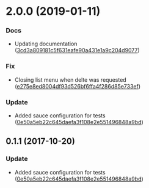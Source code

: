 <a name="2.0.0"></a>
# 2.0.0 (2019-01-11)


### Docs

* Updating documentation ([3cd3a809181c5f631eafe90a431e1a9c204d9077](https://github.com/advanced-rest-client/cookies-list-items/commit/3cd3a809181c5f631eafe90a431e1a9c204d9077))

### Fix

* Closing list menu when delte was requested ([e275e8ed8004df93d526bf6ffa4f286d85e733ef](https://github.com/advanced-rest-client/cookies-list-items/commit/e275e8ed8004df93d526bf6ffa4f286d85e733ef))

### Update

* Added sauce configuration for tests ([0e50a5eb22c645daefa3f108e2e551496848a9bd](https://github.com/advanced-rest-client/cookies-list-items/commit/0e50a5eb22c645daefa3f108e2e551496848a9bd))



<a name="0.1.1"></a>
## 0.1.1 (2017-10-20)


### Update

* Added sauce configuration for tests ([0e50a5eb22c645daefa3f108e2e551496848a9bd](https://github.com/advanced-rest-client/cookies-list-items/commit/0e50a5eb22c645daefa3f108e2e551496848a9bd))



